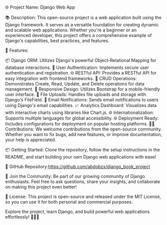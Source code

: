 🌐 Project Name: Django Web App

📚 Description: This open-source project is a web application built using the Django framework. It serves as a versatile foundation for creating dynamic and scalable web applications. Whether you're a beginner or an experienced developer, this project offers a comprehensive example of Django's capabilities, best practices, and features.

🔧 Features:

📦 Django ORM: Utilizes Django's powerful Object-Relational Mapping for database interactions.
🌟 User Authentication: Implements secure user authentication and registration.
🌐 RESTful API: Provides a RESTful API for easy integration with frontend frameworks.
📝 CRUD Operations: Demonstrates Create, Read, Update, and Delete operations for data management.
🚀 Responsive Design: Utilizes Bootstrap for a mobile-friendly user interface.
📂 File Uploads: Handles file uploads and storage with Django's FileField.
📧 Email Notifications: Sends email notifications to users using Django's email capabilities.
📈 Analytics Dashboard: Visualizes data with interactive charts using libraries like Chart.js.
🌐 Internationalization: Supports multiple languages for global accessibility.
🌐 Deployment Ready: Includes configurations for deployment on popular hosting platforms.
👨‍💻 Contributions: We welcome contributions from the open-source community. Whether you want to fix bugs, add new features, or improve documentation, your help is appreciated.

📦 Getting Started: Clone the repository, follow the setup instructions in the README, and start building your own Django web applications with ease!

🔗 GitHub Repository:https://github.com/abdobzx/django_book_project

🚀 Join the Community: Be part of our growing community of Django enthusiasts. Feel free to ask questions, share your insights, and collaborate on making this project even better!

📄 License: This project is open-source and released under the MIT License, so you can use it for both personal and commercial purposes.

Explore the project, learn Django, and build powerful web applications effortlessly! 🐍🌐🚀

